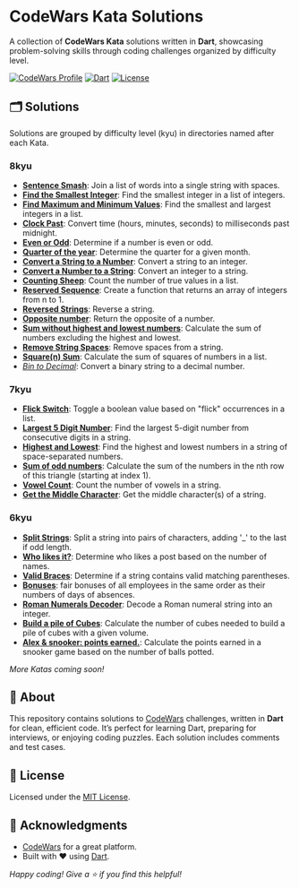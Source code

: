 # CodeWars Kata Solutions

A collection of **CodeWars Kata** solutions written in **Dart**, showcasing problem-solving skills through coding challenges organized by difficulty level.

[![CodeWars Profile](https://img.shields.io/badge/CodeWars-mahmoodhamdi-red?style=flat-square&logo=codewars)](https://www.codewars.com/users/mahmoodhamdi)
[![Dart](https://img.shields.io/badge/Language-Dart-blue?style=flat-square&logo=dart)](https://dart.dev/)
[![License](https://img.shields.io/badge/License-MIT-green?style=flat-square)](LICENSE)

## 🗂️ Solutions

Solutions are grouped by difficulty level (kyu) in directories named after each Kata.

### 8kyu

- **[Sentence Smash](lib/8kyu/sentence_smash.dart)**: Join a list of words into a single string with spaces.
- **[Find the Smallest Integer](lib/8kyu/find_the_smallest_integer_in_the_array.dart)**: Find the smallest integer in a list of integers.
- **[Find Maximum and Minimum Values](lib/8kyu/find_maximum_and_minimum_values_of_a_list.dart)**: Find the smallest and largest integers in a list.
- **[Clock Past](lib/8kyu/clock_past.dart)**: Convert time (hours, minutes, seconds) to milliseconds past midnight.
- **[Even or Odd](lib/8kyu/even_or_odd.dart)**: Determine if a number is even or odd.
- **[Quarter of the year](lib/8kyu/quarter_of_the_year.dart)**: Determine the quarter for a given month.
- **[Convert a String to a Number](lib/8kyu/convert_a_string_to_a_number!.dart)**: Convert a string to an integer.
- **[Convert a Number to a String](lib/8kyu/convert_a_number_to_a_string.dart)**: Convert an integer to a string.
- **[Counting Sheep](lib/8kyu/counting_sheep.dart)**: Count the number of true values in a list.
- **[Reserved Sequence](lib/8kyu/reversed_sequence.dart)**: Create a function that returns an array of integers from n to 1.
- **[Reversed Strings](lib/8kyu/reversed_strings.dart)**: Reverse a string.
- **[Opposite number](lib/8kyu/opposite_number.dart)**: Return the opposite of a number.
- **[Sum without highest and lowest numbers](lib/8kyu/sum_without_highest_and_lowest_number.dart)**: Calculate the sum of numbers excluding the highest and lowest.
- **[Remove String Spaces](lib/8kyu/remove_string_spaces.dart)**: Remove spaces from a string.
- **[Square(n) Sum](lib/8kyu/square_n_sum.dart)**: Calculate the sum of squares of numbers in a list.
- *[Bin to Decimal](lib/8kyu/bin_to_decimal.dart)*: Convert a binary string to a decimal number.

### 7kyu

- **[Flick Switch](lib/7kyu/flick_switch.dart)**: Toggle a boolean value based on "flick" occurrences in a list.
- **[Largest 5 Digit Number](lib/7kyu/largest_five_digit_number.dart)**: Find the largest 5-digit number from consecutive digits in a string.
- **[Highest and Lowest](lib/7kyu/highest_and_lowest.dart)**: Find the highest and lowest numbers in a string of space-separated numbers.
- **[Sum of odd numbers](lib/7kyu/sum_of_odd_numbers.dart)**: Calculate the sum of the numbers in the nth row of this triangle (starting at index 1).
- **[Vowel Count](lib/7kyu/vowel_count.dart)**: Count the number of vowels in a string.
- **[Get the Middle Character](lib/7kyu/get_the_middle_character.dart)**: Get the middle character(s) of a string.

### 6kyu

- **[Split Strings](lib/6kyu/split_strings.dart)**: Split a string into pairs of characters, adding '_' to the last if odd length.
- **[Who likes it?](lib/6kyu/who_likes_it.dart)**: Determine who likes a post based on the number of names.
- **[Valid Braces](lib/6kyu/valid_braces.dart)**: Determine if a string contains valid matching parentheses.
- **[Bonuses](lib/6kyu/bonuses.dart)**: fair bonuses of all employees in the same order as their numbers of days of absences.
- **[Roman Numerals Decoder](lib/6kyu/roman_numerals_decoder.dart)**: Decode a Roman numeral string into an integer.
- **[Build a pile of Cubes](lib/6kyu/build_a_pile_of_cubes.dart)**: Calculate the number of cubes needed to build a pile of cubes with a given volume.
- **[Alex & snooker: points earned.](lib/6kyu/alex_and_snooker_points.dart)**: Calculate the points earned in a snooker game based on the number of balls potted.

*More Katas coming soon!*

## 📖 About

This repository contains solutions to [CodeWars](https://www.codewars.com/) challenges, written in **Dart** for clean, efficient code. It’s perfect for learning Dart, preparing for interviews, or enjoying coding puzzles. Each solution includes comments and test cases.

## 📜 License

Licensed under the [MIT License](LICENSE).

## 🙌 Acknowledgments

- [CodeWars](https://www.codewars.com/) for a great platform.
- Built with ❤️ using [Dart](https://dart.dev/).

*Happy coding! Give a ⭐ if you find this helpful!*
